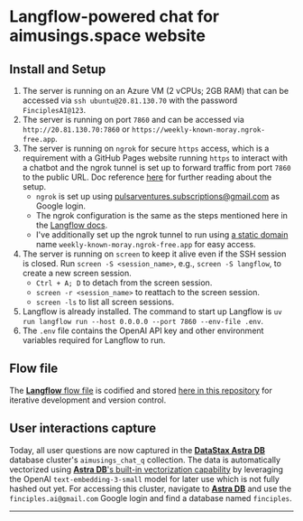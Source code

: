 # Langflow-powered chat for aimusings.space website
## Install and Setup

1. The server is running on an Azure VM (2 vCPUs; 2GB RAM) that can be accessed via `ssh ubuntu@20.81.130.70` with the password `FinciplesAI@123`.
2. The server is running on port `7860` and can be accessed via `http://20.81.130.70:7860` or `https://weekly-known-moray.ngrok-free.app`.
3. The server is running on `ngrok` for secure `https` access, which is a requirement with a GitHub Pages website running `https` to interact with a chatbot and the ngrok tunnel is set up to forward traffic from port `7860` to the public URL. Doc reference [here](https://ngrok.com/docs/getting-started/#4-always-use-the-same-domain) for further reading about the setup.
    - `ngrok` is set up using pulsarventures.subscriptions@gmail.com as Google login.
    - The ngrok configuration is the same as the steps mentioned here in the [Langflow docs](https://docs.langflow.org/mcp-server#deploy-your-server-externally).
    - I've additionally set up the ngrok tunnel to run using [a static domain](https://ngrok.com/blog-post/free-static-domains-ngrok-users) name `weekly-known-moray.ngrok-free.app` for easy access.
4. The server is running on `screen` to keep it alive even if the SSH session is closed. Run `screen -S <session_name>`, e.g., `screen -S langflow`, to create a new screen session.
   - `Ctrl + A; D` to detach from the screen session.
   - `screen -r <session_name>` to reattach to the screen session.
   - `screen -ls` to list all screen sessions.
5. Langflow is already installed. The command to start up Langflow is `uv run langflow run --host 0.0.0.0 --port 7860 --env-file .env`.
6. The `.env` file contains the OpenAI API key and other environment variables required for Langflow to run.

## Flow file

The [**Langflow** flow file](https://docs.langflow.org/concepts-flows) is codified and stored [here in this repository](./AImusings.space%20website%20Q%26A.json) for iterative development and version control.


## User interactions capture

Today, all user questions are now captured in the [**DataStax Astra DB**](https://db.new) database cluster's `aimusings_chat_q` collection. The data is automatically vectorized using [**Astra DB**'s built-in vectorization capability](https://docs.datastax.com/en/astra-db-serverless/databases/embedding-generation.html) by leveraging the OpenAI `text-embedding-3-small` model for later use which is not fully hashed out yet. For accessing this cluster, navigate to [**Astra DB**](https://db.new) and use the `finciples.ai@gmail.com` Google login and find a database named `finciples`.

---